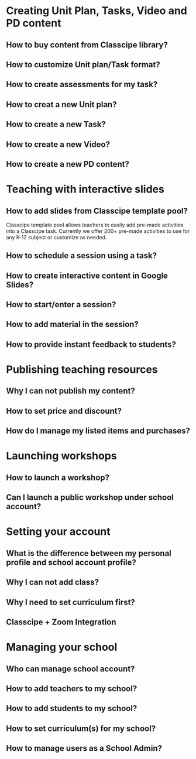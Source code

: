 # Creating Unit Plan, Tasks, Video and PD content
## How to buy content from Classcipe library?
## How to customize Unit plan/Task format?
## How to create assessments for my task?
## How to creat a new Unit plan?
## How to create a new Task?
## How to create a new Video?
## How to create a new PD content?

# Teaching with interactive slides
## How to add slides from Classcipe template pool?
Classcipe template pool allows teachers to easily add pre-made activities into a Classcipe task. Currently we offer 200+ pre-made activities to use for any K-12 subject or customize as needed.
## How to schedule a session using a task?
## How to create interactive content in Google Slides?
## How to start/enter a session?
## How to add material in the session?
## How to provide instant feedback to students?

# Publishing teaching resources
## Why I can not publish my content?
## How to set price and discount?
## How do I manage my listed items and purchases?

# Launching workshops
## How to launch a workshop?
## Can I launch a public workshop under school account?

# Setting your account
## What is the difference between my personal profile and school account profile?
## Why I can not add class?
## Why I need to set curriculum first?
## Classcipe + Zoom Integration

# Managing your school
## Who can manage school account?
## How to add teachers to my school?
## How to add students to my school?
## How to set curriculum(s) for my school?
## How to manage users as a School Admin?
